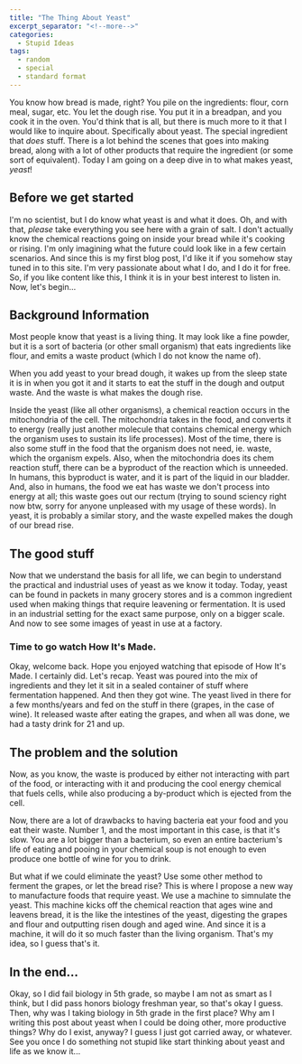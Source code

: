 ```yaml
---
title: "The Thing About Yeast"
excerpt_separator: "<!--more-->"
categories:
  - Stupid Ideas
tags:
  - random
  - special
  - standard format
---
```


You know how bread is made, right? You pile on the ingredients: flour, corn meal, sugar, etc. You let the dough rise. You put it in a breadpan, and you cook it in the oven. You'd think that is all, but there is much more to it that I would like to inquire about. Specifically about yeast. The special ingredient that *does* stuff.<!--more--> There is a lot behind the scenes that goes into making bread, along with a lot of other products that require the ingredient (or some sort of equivalent). Today I am going on a deep dive in to what makes yeast, *yeast*!

## Before we get started

I'm no scientist, but I do know what yeast is and what it does. Oh, and with that, *please* take everything you see here with a grain of salt. I don't actually know the chemical reactions going on inside your bread while it's cooking or rising. I'm only imagining what the future could look like in a few certain scenarios. And since this is my first blog post, I'd like it if you somehow stay tuned in to this site. I'm very passionate about what I do, and I do it for free. So, if you like content like this, I think it is in your best interest to listen in. Now, let's begin...

## Background Information

Most people know that yeast is a living thing. It may look like a fine powder, but it is a sort of bacteria (or other small organism) that eats ingredients like flour, and emits a waste product (which I do not know the name of).

When you add yeast to your bread dough, it wakes up from the sleep state it is in when you got it and it starts to eat the stuff in the dough and output waste. And the waste is what makes the dough rise.

Inside the yeast (like all other organisms), a chemical reaction occurs in the mitochondria of the cell. The mitochondria takes in the food, and converts it to energy (really just another molecule that contains chemical energy which the organism uses to sustain its life processes). Most of the time, there is also some stuff in the food that the organism does not need, ie. waste, which the organism expels. Also, when the mitochondria does its chem reaction stuff, there can be a byproduct of the reaction which is unneeded. In humans, this byproduct is water, and it is part of the liquid in our bladder. And, also in humans, the food we eat has waste we don't process into energy at all; this waste goes out our rectum (trying to sound sciency right now btw, sorry for anyone unpleased with my usage of these words). In yeast, it is probably a similar story, and the waste expelled makes the dough of our bread rise.

## The good stuff

Now that we understand the basis for all life, we can begin to understand the practical and industrial uses of yeast as we know it today. Today, yeast can be found in packets in many grocery stores and is a common ingredient used when making things that require leavening or fermentation. It is used in an industrial setting for the exact same purpose, only on a bigger scale. And now to see some images of yeast in use at a factory.





### Time to go watch How It's Made.





Okay, welcome back. Hope you enjoyed watching that episode of How It's Made. I certainly did. Let's recap. Yeast was poured into the mix of ingredients and they let it sit in a sealed container of stuff where fermentation happened. And then they got wine. The yeast lived in there for a few months/years and fed on the stuff in there (grapes, in the case of wine). It released waste after eating the grapes, and when all was done, we had a tasty drink for 21 and up.

## The problem and the solution

Now, as you know, the waste is produced by either not interacting with part of the food, or interacting with it and producing the cool energy chemical that fuels cells, while also producing a by-product which is ejected from the cell.

Now, there are a lot of drawbacks to having bacteria eat your food and you eat their waste. Number 1, and the most important in this case, is that it's slow. You are a lot bigger than a bacterium, so even an entire bacterium's life of eating and pooing in your chemical soup is not enough to even produce one bottle of wine for you to drink.

But what if we could eliminate the yeast? Use some other method to ferment the grapes, or let the bread rise? This is where I propose a new way to manufacture foods that require yeast. We use a machine to simnulate the yeast. This machine kicks off the chemical reaction that ages wine and leavens bread, it is the like the intestines of the yeast, digesting the grapes and flour and outputting risen dough and aged wine. And since it is a machine, it will do it so much faster than the living organism. That's my idea, so I guess that's it.

## In the end...

Okay, so I did fail biology in 5th grade, so maybe I am not as smart as I think, but I did pass honors biology freshman year, so that's okay I guess. Then, why was I taking biology in 5th grade in the first place? Why am I writing this post about yeast when I could be doing other, more productive things? Why do I exist, anyway? I guess I just got carried away, or whatever. See you once I do something not stupid like start thinking about yeast and life as we know it...
